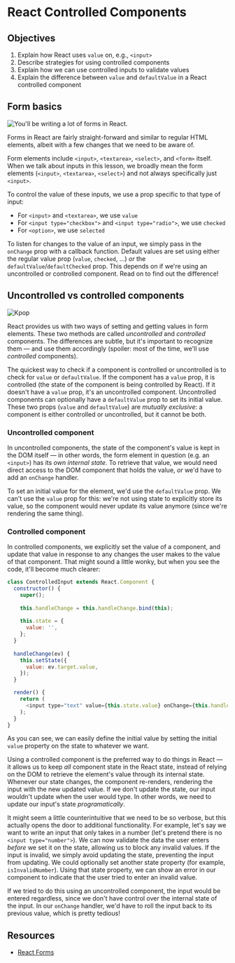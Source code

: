 # React Controlled Components

## Objectives
1. Explain how React uses `value` on, e.g., `<input>`
2. Describe strategies for using controlled components
3. Explain how we can use controlled inputs to validate values
4. Explain the difference between `value` and `defaultValue` in a React
   controlled component
   
## Form basics
![You'll be writing a lot of forms in React.](http://s2.quickmeme.com/img/95/95a52393032e643e9817eda6d7485cc770865ea6929278386c8e723a6ca42adc.jpg)

Forms in React are fairly straight-forward and similar to regular HTML elements, albeit with a few changes that we need
to be aware of.

Form elements include `<input>`, `<textarea>`, `<select>`, and `<form>` itself. When we talk about inputs in this lesson,
we broadly mean the form elements (`<input>`, `<textarea>`, `<select>`) and not always specifically just `<input>`.

To control the value of these inputs, we use a prop specific to that type of input:

- For `<input>` and `<textarea>`, we use `value`
- For `<input type="checkbox">` and `<input type="radio">`, we use `checked`
- For `<option>`, we use `selected`

To listen for changes to the value of an input, we simply pass in the `onChange` prop with a callback function. Default
values are set using either the regular value prop (`value`, `checked`, ...) _or_ the `defaultValue`/`defaultChecked`
prop. This depends on if we're using an uncontrolled or controlled component. Read on to find out the difference!

## Uncontrolled vs controlled components
![Kpop](https://media.giphy.com/media/QcnfLD17Ebt28/giphy.gif)

React provides us with two ways of setting and getting values in form elements. These two methods are called
_uncontrolled_ and _controlled_ components. The differences are subtle, but it's important to recognize them — and use
them accordingly (spoiler: most of the time, we'll use _controlled_ components).

The quickest way to check if a component is controlled or uncontrolled is to check for `value` or `defaultValue`. If the
component has a `value` prop, it is controlled (the state of the component is being controlled by React). If it doesn't
have a `value` prop, it's an uncontrolled component. Uncontrolled components can optionally have a `defaultValue` prop
to set its initial value. These two props (`value` and `defaultValue`) are _mutually exclusive_: a component is either
controlled or uncontrolled, but it cannot be both.

### Uncontrolled component
In uncontrolled components, the state of the component's value is kept in the DOM itself — in other words, the form
element in question (e.g. an `<input>`) has its _own internal state_. To retrieve that value, we would need direct
access to the DOM component that holds the value, _or_ we'd have to add an `onChange` handler.

To set an initial value for the element, we'd use the `defaultValue` prop. We can't use the `value` prop for this: we're
not using state to explicitly store its value, so the component would never update its value anymore (since we're
rendering the same thing).

### Controlled component
In controlled components, we explicitly set the value of a component, and update that value in response to any changes
the user makes to the value of that component. That might sound a little wonky, but when you see the code, it'll become
much clearer:

```js
class ControlledInput extends React.Component {
  constructor() {
    super();
    
    this.handleChange = this.handleChange.bind(this);
    
    this.state = {
      value: '',
    };
  }
  
  handleChange(ev) {
    this.setState({
      value: ev.target.value,
    });
  }

  render() {
    return (
      <input type="text" value={this.state.value} onChange={this.handleChange} />
    );
  }
}
```

As you can see, we can easily define the initial value by setting the initial `value` property on the state to whatever
we want. 

Using a controlled component is the preferred way to do things in React — it allows us to keep _all_ component state in
the React state, instead of relying on the DOM to retrieve the element's value through its internal state. Whenever our
state changes, the component re-renders, rendering the input with the new updated value. If we don't update the state,
our input wouldn't update when the user would type. In other words, we need to update our input's state _programatically_.

It might seem a little counterintuitive that we need to be so verbose, but this actually opens the door to additional
functionality. For example, let's say we want to write an input that only takes in a number (let's pretend there is no
`<input type="number">`). We can now validate the data the user enters _before_ we set it on the state, allowing us to
block any invalid values. If the input is invalid, we simply avoid updating the state, preventing the input from
updating. We could optionally set another state property (for example, `isInvalidNumber`). Using that state property,
we can show an error in our component to indicate that the user tried to enter an invalid value.

If we tried to do this using an uncontrolled component, the input would be entered regardless, since we don't have
control over the internal state of the input. In our `onChange` handler, we'd have to roll the input back to its
previous value, which is pretty tedious!

## Resources
- [React Forms](https://facebook.github.io/react/docs/forms.html)

